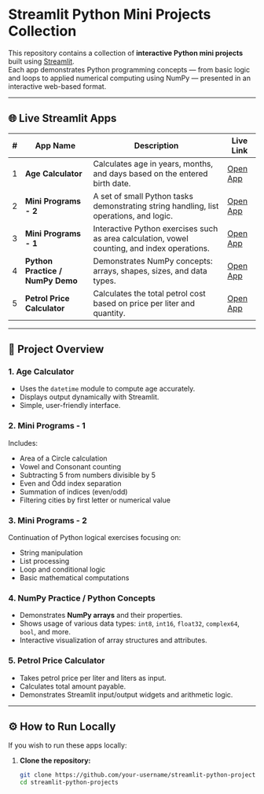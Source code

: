 # Streamlit Python Mini Projects Collection

This repository contains a collection of **interactive Python mini projects** built using [Streamlit](https://streamlit.io/).  
Each app demonstrates Python programming concepts — from basic logic and loops to applied numerical computing using NumPy — presented in an interactive web-based format.

---

## 🌐 Live Streamlit Apps

| # | App Name | Description | Live Link |
|---|-----------|--------------|------------|
| 1 | **Age Calculator** | Calculates age in years, months, and days based on the entered birth date. | [Open App](https://age-calculator1.streamlit.app/) |
| 2 | **Mini Programs - 2** | A set of small Python tasks demonstrating string handling, list operations, and logic. | [Open App](https://mini-programs-2.streamlit.app/) |
| 3 | **Mini Programs - 1** | Interactive Python exercises such as area calculation, vowel counting, and index operations. | [Open App](https://mini-programs-1.streamlit.app/) |
| 4 | **Python Practice / NumPy Demo** | Demonstrates NumPy concepts: arrays, shapes, sizes, and data types. | [Open App](https://pythonpractice-uok3upckhorycngorq4xqe.streamlit.app/) |
| 5 | **Petrol Price Calculator** | Calculates the total petrol cost based on price per liter and quantity. | [Open App](https://petrol-p.streamlit.app/) |

---

## 🧮 Project Overview

### 1. Age Calculator
- Uses the `datetime` module to compute age accurately.
- Displays output dynamically with Streamlit.
- Simple, user-friendly interface.

### 2. Mini Programs - 1
Includes:
- Area of a Circle calculation  
- Vowel and Consonant counting  
- Subtracting 5 from numbers divisible by 5  
- Even and Odd index separation  
- Summation of indices (even/odd)  
- Filtering cities by first letter or numerical value  

### 3. Mini Programs - 2
Continuation of Python logical exercises focusing on:
- String manipulation  
- List processing  
- Loop and conditional logic  
- Basic mathematical computations  

### 4. NumPy Practice / Python Concepts
- Demonstrates **NumPy arrays** and their properties.  
- Shows usage of various data types: `int8`, `int16`, `float32`, `complex64`, `bool`, and more.  
- Interactive visualization of array structures and attributes.  

### 5. Petrol Price Calculator
- Takes petrol price per liter and liters as input.  
- Calculates total amount payable.  
- Demonstrates Streamlit input/output widgets and arithmetic logic.  

---

## ⚙️ How to Run Locally

If you wish to run these apps locally:

1. **Clone the repository:**
   ```bash
   git clone https://github.com/your-username/streamlit-python-projects.git
   cd streamlit-python-projects
